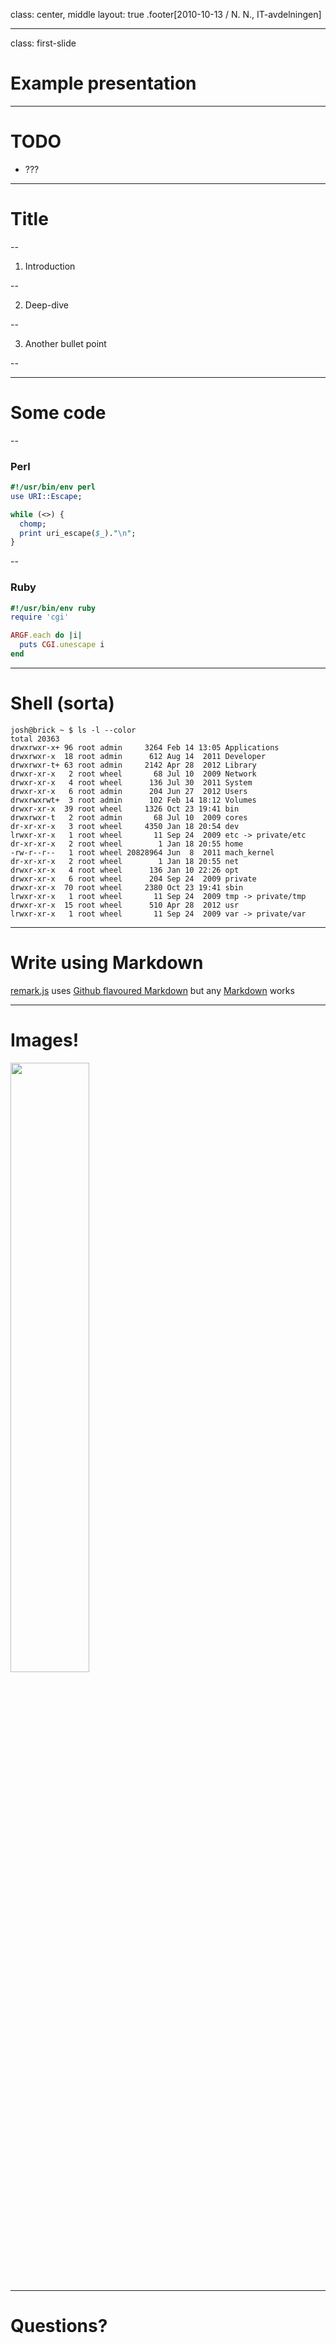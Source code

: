 class: center, middle
layout: true
.footer[2010-10-13 / N. N., IT-avdelningen]

---

class: first-slide
# Example presentation

---

# TODO
* ???

---

# Title

--

1. Introduction

--

2. Deep-dive

--

3. Another bullet point

--

---

# Some code

--

### Perl

```perl
#!/usr/bin/env perl
use URI::Escape;

while (<>) {
  chomp;
  print uri_escape($_)."\n";
}
```

--

### Ruby

```ruby
#!/usr/bin/env ruby
require 'cgi'

ARGF.each do |i|
  puts CGI.unescape i
end
```

---

# Shell (sorta)

```terminal
josh@brick ~ $ ls -l --color
total 20363
drwxrwxr-x+ 96 root admin     3264 Feb 14 13:05 Applications
drwxrwxr-x  18 root admin      612 Aug 14  2011 Developer
drwxrwxr-t+ 63 root admin     2142 Apr 28  2012 Library
drwxr-xr-x   2 root wheel       68 Jul 10  2009 Network
drwxr-xr-x   4 root wheel      136 Jul 30  2011 System
drwxr-xr-x   6 root admin      204 Jun 27  2012 Users
drwxrwxrwt+  3 root admin      102 Feb 14 18:12 Volumes
drwxr-xr-x  39 root wheel     1326 Oct 23 19:41 bin
drwxrwxr-t   2 root admin       68 Jul 10  2009 cores
dr-xr-xr-x   3 root wheel     4350 Jan 18 20:54 dev
lrwxr-xr-x   1 root wheel       11 Sep 24  2009 etc -> private/etc
dr-xr-xr-x   2 root wheel        1 Jan 18 20:55 home
-rw-r--r--   1 root wheel 20828964 Jun  8  2011 mach_kernel
dr-xr-xr-x   2 root wheel        1 Jan 18 20:55 net
drwxr-xr-x   4 root wheel      136 Jan 10 22:26 opt
drwxr-xr-x   6 root wheel      204 Sep 24  2009 private
drwxr-xr-x  70 root wheel     2380 Oct 23 19:41 sbin
lrwxr-xr-x   1 root wheel       11 Sep 24  2009 tmp -> private/tmp
drwxr-xr-x  15 root wheel      510 Apr 28  2012 usr
lrwxr-xr-x   1 root wheel       11 Sep 24  2009 var -> private/var
```


---

# Write using Markdown

[remark.js](https://github.com/gnab/remark) uses [Github flavoured Markdown](https://help.github.com/categories/writing-on-github/) but any [Markdown](https://daringfireball.net/projects/markdown/syntax) works

---

# Images!

<img src="https://assets-cdn.github.com/images/modules/logos_page/Octocat.png" height="50%" width="50%" />

---

# Questions?
